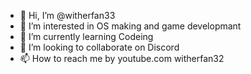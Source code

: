 - 👋 Hi, I’m @witherfan33
- 👀 I’m interested in OS making and game developmant
- 🌱 I’m currently learning Codeing
- 💞️ I’m looking to collaborate on Discord
- 📫 How to reach me by youtube.com witherfan32

<!---
witherfan33/witherfan33 I am a special game dev and OS dev
--->
